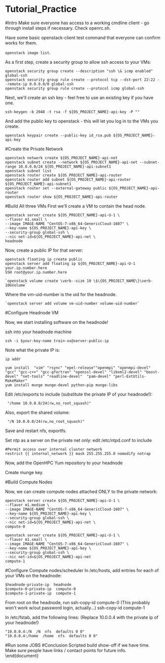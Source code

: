 # Tutorial_Practice

#Intro
Make sure everyone has access to a working cmdline client - go through install steps if necessary. 
Check openrc.sh.

Have some basic openstack-client test command that everyone can confirm works for them.

`openstack image list`.

As a first step, create a security group to allow ssh access to your VMs:

```
openstack security group create --description "ssh \& icmp enabled" global-ssh
openstack security group rule create --protocol tcp --dst-port 22:22 --remote-ip 0.0.0.0/0 global-ssh
openstack security group rule create --protocol icmp global-ssh
```

Next, we'll create an ssh key - feel free to use an existing key if you have one.
```
ssh-keygen -b 2048 -t rsa -f ${OS_PROJECT_NAME}-api-key -P ""
```

And add the public key to openstack - this will let you log in to the VMs you create.
```
openstack keypair create --public-key id_rsa.pub ${OS_PROJECT_NAME}-api-key
```

#Create the Private Network
```
openstack network create ${OS_PROJECT_NAME}-api-net
openstack subnet create --network ${OS_PROJECT_NAME}-api-net --subnet-range 10.0.0.0/24 ${OS_PROJECT_NAME}-api-subnet1
openstack subnet list
openstack router create ${OS_PROJECT_NAME}-api-router
openstack router add subnet ${OS_PROJECT_NAME}-api-router ${OS_PROJECT_NAME}-api-subnet1
openstack router set --external-gateway public ${OS_PROJECT_NAME}-api-router
openstack router show ${OS_PROJECT_NAME}-api-router
```



#Build All three VMs
First we'll create a VM to contain the head node. 

```
openstack server create ${OS_PROJECT_NAME}-api-U-1 \
--flavor m1.small \
--image IMAGE-NAME "CentOS-7-x86_64-GenericCloud-1607" \
--key-name ${OS_PROJECT_NAME}-api-key \
--security-group global-ssh \
--nic net-id=${OS_PROJECT_NAME}-api-net \
headnode
```

Now, create a public IP for that server:
```
openstack floating ip create public
openstack server add floating ip ${OS_PROJECT_NAME}-api-U-1 your.ip.number.here
SSH root@your.ip.number.here
```


```
`openstack volume create \verb--size 10 \$\{OS_PROJECT_NAME\}\verb-10GVolume`

```

Where the vm-uid-number is the uid for the headnode.
```
`openstack server add volume vm-uid-number volume-uid-number`
```

#Configure Headnode VM

Now, we start installing software on the headnode! 

ssh into your headnode machine 
```
ssh -i $your-key-name train-xx@server-public-ip
```

Note what the private IP is:
```
ip addr
```

```
yum install  "vim" "rsync" "epel-release""openmpi" "openmpi-devel"  "gcc" "gcc-c++" "gcc-gfortran" "openssl-devel" "libxml2-devel" "boost-devel" "net-tools" "readline-devel"  "pam-devel" "perl-ExtUtils-MakeMaker" 
yum install munge munge-devel python-pip munge-libs
```

Edit /etc/exports to include (substitute the private IP of your headnode!):
```
 "/home 10.0.0.0/24(rw,no_root_squash)"
```
 Also, export the shared volume:
```
 "/N 10.0.0.0/24(rw,no_root_squash)"
```


 Save and restart nfs, exportfs. 

Set ntp as a server on the private net only: 
edit /etc/ntpd.conf to include
```
#Permit access over internal cluster network
restrict {{ internal_network }} mask 255.255.255.0 nomodify notrap
```

Now, add the OpenHPC Yum repository to your headnode

Create munge key.


#Build Compute Nodes

Now, we can create compute nodes attached ONLY to the private network:
```
openstack server create ${OS_PROJECT_NAME}-api-U-1 \
--flavor m1.medium \
--image IMAGE-NAME "CentOS-7-x86_64-GenericCloud-1607" \
--key-name ${OS_PROJECT_NAME}-api-key \
--security-group global-ssh \
--nic net-id=${OS_PROJECT_NAME}-api-net \
compute-0
```

```
openstack server create ${OS_PROJECT_NAME}-api-U-1 \
--flavor m1.small \
--image IMAGE-NAME "CentOS-7-x86_64-GenericCloud-1607" \
--key-name ${OS_PROJECT_NAME}-api-key \
--security-group global-ssh \
--nic net-id=${OS_PROJECT_NAME}-api-net
compute-1
```


#Configure Compute nodes/scheduler
In /etc/hosts, add entries for each of your VMs on the headnode:
```
$headnode-private-ip  headnode
$compute-0-private-ip  compute-0
$compute-1-private-ip  compute-1
```

From root on the headnode, run
ssh-copy-id compute-0 (This probably won't work w/out password login, actually...)
ssh-copy-id compute-1

In /etc/fstab, add the following lines:
(Replace 10.0.0.4 with the private ip of your headnode!)
```
"10.0.0.4:/N  /N  nfs  defaults 0 0"
"10.0.0.4:/home  /home  nfs  defaults 0 0"
```



#Run some JOBS
#Conclusion
Scripted build show-off if we have time. 
Make sure people have links / contact points for future info.
\end{document}

